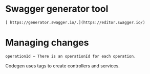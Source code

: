 # Swagger generator tool

 ```
[ https://generator.swagger.io/.](https://editor.swagger.io/)
 ```

# Managing changes
```
operationId — There is an operationId for each operation.
```

Codegen uses tags to create controllers and services.